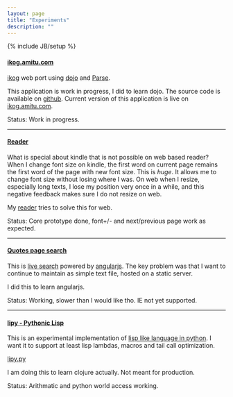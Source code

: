 ```yaml
---
layout: page
title: "Experiments"
description: ""
---
```

{% include JB/setup %}

#### [ikog.amitu.com](http://ikog.amitu.com)

[ikog](https://sites.google.com/site/henspace/ikog/) web port using
[dojo](http://dojotoolkit.org) and [Parse](http://parse.com).

This application is work in progress, I did to learn dojo. The source code is
available on [github](https://github.com/amitu/ikog). Current version of this
application is live on [ikog.amitu.com](http://ikog.amitu.com).

Status: Work in progress.

----

#### [Reader](/lab/reader.html)

What is special about kindle that is not possible on web based reader? When I
change font size on kindle, the first word on current page remains the first
word of the page with new font size. This is *huge*. It allows me to change
font size without losing where I was. On web when I resize, especially long
texts, I lose my position very once in a while, and this negative feedback
makes sure I do not resize on web.

My [reader](/lab/reader.html) tries to solve this for web.

Status: Core prototype done, font+/- and next/previous page work as expected.

----

#### [Quotes page search](/quotes.html)

This is [live search](/quotes.html) powered by [angularjs](/angularjs/). The
key problem was that I want to continue to maintain as simple text file, hosted
on a static server.

I did this to learn angularjs.

Status: Working, slower than I would like tho. IE not yet supported.

----

#### [lipy - Pythonic Lisp](/lab/lipy/)

This is an experimental implementation of [lisp like language in
python](/lab/lipy/). I want it to support at least lisp lambdas, macros and
tail call optimization.

[lipy.py](/lab/lipy/)

I am doing this to learn clojure actually. Not meant for production.

Status: Arithmatic and python world access working.

